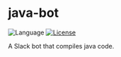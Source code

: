 # java-bot
![Language](https://img.shields.io/badge/Langauge-JavaScript-yellow.svg) [![License](https://img.shields.io/badge/License-MIT-blue.svg)](./LICENSE.md)

A Slack bot that compiles java code.
